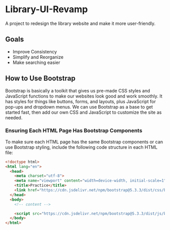# Library-UI-Revamp
A project to redesign the library website and make it more user-friendly.

## Goals
- Improve Consistency
- Simplify and Reorganize
- Make searching easier

## How to Use Bootstrap

Bootstrap is basically a toolkit that gives us pre-made CSS styles and JavaScript functions to make our websites look good and work smoothly. It has styles for things like buttons, forms, and layouts, plus JavaScript for pop-ups and dropdown menus. We can use Bootstrap as a base to get started fast, then add our own CSS and JavaScript to customize the site as needed.

### Ensuring Each HTML Page Has Bootstrap Components

To make sure each HTML page has the same Bootstrap components or can use Bootstrap styling, include the following code structure in each HTML file:

```html
<!doctype html>
<html lang="en">
  <head>
    <meta charset="utf-8">
    <meta name="viewport" content="width=device-width, initial-scale=1">
    <title>Practice</title>
    <link href="https://cdn.jsdelivr.net/npm/bootstrap@5.3.3/dist/css/bootstrap.min.css" rel="stylesheet">
  </head>
  <body>
    <!-- content -->

    <script src="https://cdn.jsdelivr.net/npm/bootstrap@5.3.3/dist/js/bootstrap.bundle.min.js"></script>
  </body>
</html>
